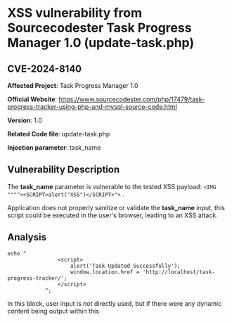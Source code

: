 # XSS vulnerability from Sourcecodester Task Progress Manager 1.0 (update-task.php)
## CVE-2024-8140

**Affected Project**: Task Progress Manager 1.0

**Official Website**: https://www.sourcecodester.com/php/17479/task-progress-tracker-using-php-and-mysql-source-code.html

**Version**: 1.0

**Related Code file**: update-task.php

**Injection parameter**: task_name

## Vulnerability Description

The **task_name** parameter is vulnerable to the tested XSS payload: `<IMG """"><SCRIPT>alert("XSS")</SCRIPT>">`
.

Application does not properly sanitize or validate the **task_name** input, this script could be executed in the user's browser, leading to an XSS attack.

## Analysis

```
echo "
                <script>
                    alert('Task Updated Successfully');
                    window.location.href = 'http://localhost/task-progress-tracker/';
                </script>
            ";
```

In this block, user input is not directly used, but if there were any dynamic content being output within this <script> tag based on user input, it would be a point of XSS.



## Demonstration
Below is how Task Progress Tracker looks like:

![Screenshot from 2024-08-23 21-11-21](https://github.com/user-attachments/assets/3304462d-e531-4924-9ac1-70471b4b1685)

We can add task as such:

![Screenshot from 2024-08-23 21-02-59](https://github.com/user-attachments/assets/4f16b8d4-a714-48ac-a784-634d09ebe419)

Now let's try updating the task.

Inject the following payload to task_name form:

`<IMG """><SCRIPT>alert("XSS")</SCRIPT>">`

![Screenshot from 2024-08-23 21-07-30](https://github.com/user-attachments/assets/2e4bf3c1-ec0a-4ad9-a8ed-612b142b2b76)

Upon sending the traffic containing XSS payload, we can verify the vulnerability:

![Screenshot from 2024-08-23 21-07-47](https://github.com/user-attachments/assets/98afb289-e8ee-411c-ad8f-c154cf9f0f40)

